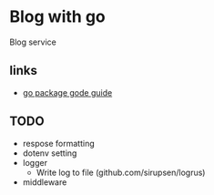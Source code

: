 # Blog with go

Blog service

## links

- [go package gode guide](https://rakyll.org/style-packages/)

## TODO

- respose formatting
- dotenv setting
- logger
  - Write log to file (github.com/sirupsen/logrus)
- middleware
